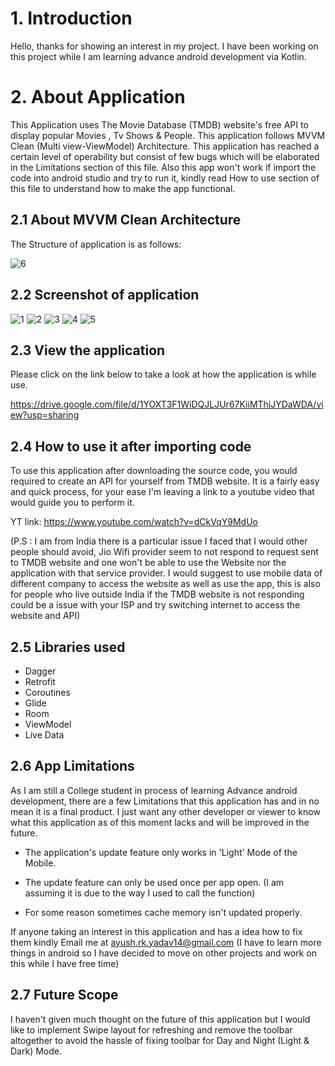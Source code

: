
# 1. Introduction

Hello, thanks for showing an interest in my project. I have been working on this project while I am learning advance android development via Kotlin.

# 2. About Application

This Application uses The Movie Database (TMDB) website's free API to display popular Movies , Tv Shows & People. This application follows MVVM Clean (Multi view-ViewModel) Architecture. This application has reached a certain level of operability but consist of few bugs which will be elaborated in the Limitations section of this file. Also this app won't work if import the code into android studio and try to run it, kindly read How to use section of this file to understand how to make the app functional.

## 2.1 About MVVM Clean Architecture

The Structure of application is as follows:

![6](https://github.com/AyushYadav1155/Popular-Movies-Tv-Shows-and-People-Mobile-Application/assets/153672671/f0a99eb5-498d-478a-8d48-8b1056ac2e2e)


## 2.2 Screenshot of application

![1](https://github.com/AyushYadav1155/Popular-Movies-Tv-Shows-and-People-Mobile-Application/assets/153672671/8b456c08-38ad-4f34-8756-d28aed56754f)
![2](https://github.com/AyushYadav1155/Popular-Movies-Tv-Shows-and-People-Mobile-Application/assets/153672671/48b2bdc9-70dc-4b5c-baba-d9b0054d6e33)
![3](https://github.com/AyushYadav1155/Popular-Movies-Tv-Shows-and-People-Mobile-Application/assets/153672671/216cd325-c91a-48d5-842d-0e4dbe943767)
![4](https://github.com/AyushYadav1155/Popular-Movies-Tv-Shows-and-People-Mobile-Application/assets/153672671/bca4e514-05bc-4788-862b-8fb3ed8447a7)
![5](https://github.com/AyushYadav1155/Popular-Movies-Tv-Shows-and-People-Mobile-Application/assets/153672671/f750f852-1f64-48a1-abb9-a5e97b5628cb)

## 2.3 View the application

Please click on the link below to take a look at how the application is while use.

https://drive.google.com/file/d/1YOXT3F1WiDQJLJUr67KiiMThiJYDaWDA/view?usp=sharing 

## 2.4 How to use it after importing code

To use this application after downloading the source code, you would required to create an API for yourself from TMDB website.
It is a fairly easy and quick process, for your ease I'm leaving a link to a youtube video that would guide you to perform it.

YT link: https://www.youtube.com/watch?v=dCkVqY9MdUo 

(P.S : I am from India there is a particular issue I faced that I would other people should avoid, Jio Wifi provider seem to not respond to request sent to TMDB website and one won't be able to use the Website nor the application with that service provider. I would suggest to use mobile data of different company to access the website as well as use the app, this is also for people who live outside India if the TMDB website is not responding could be a issue with your ISP and try switching internet to access the website and API)

## 2.5 Libraries used

- Dagger
- Retrofit
- Coroutines
- Glide
- Room
- ViewModel
- Live Data

## 2.6 App Limitations

As I am still a College student in process of learning Advance android development, there are a few Limitations that this application has and in no mean it is a final product. I just want any other developer or viewer to know what this application as of this moment lacks and will be improved in the future.

- The application's update feature only works in 'Light' Mode of the Mobile.

- The update feature can only be used once per app open. (I am assuming it is due to the way I used to call the function)

- For some reason sometimes cache memory isn't updated properly.

If anyone taking an interest in this application and has a idea how to fix them kindly Email me at ayush.rk.yadav14@gmail.com (I have to learn more things in android so I have decided to move on other projects and work on this while I have free time)

## 2.7 Future Scope

I haven't given much thought on the future of this application but I would like to implement Swipe layout for refreshing and remove the toolbar altogether to avoid the hassle of fixing toolbar for Day and Night (Light & Dark) Mode.









